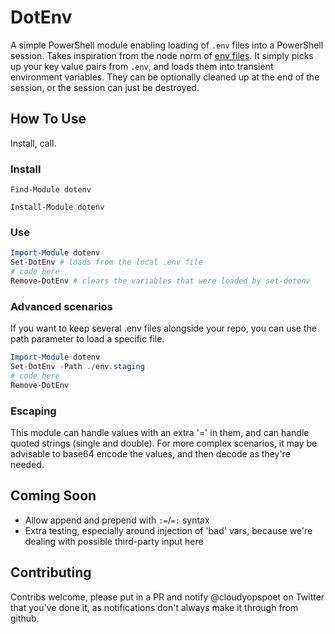 # DotEnv

A simple PowerShell module enabling loading of `.env` files into a PowerShell session. Takes inspiration from the node norm of [env files](https://www.freecodecamp.org/news/nodejs-custom-env-files-in-your-apps-fa7b3e67abe1/). It simply picks up your key value pairs from `.env`, and loads them into transient environment variables. They can be optionally cleaned up at the end of the session, or the session can just be destroyed.

## How To Use

Install, call.

### Install

`Find-Module dotenv`

`Install-Module dotenv`

### Use

```powershell
Import-Module dotenv
Set-DotEnv # loads from the local .env file
# code here
Remove-DotEnv # clears the variables that were loaded by set-dotenv
```

### Advanced scenarios

If you want to keep several .env files alongside your repo, you can use the path parameter to load a specific file.

```powershell
Import-Module dotenv
Set-DotEnv -Path ./env.staging
# code here
Remove-DotEnv
```

### Escaping

This module can handle values with an extra '=' in them, and can handle quoted strings (single and double). For more complex scenarios, it may be advisable to base64 encode the values, and then decode as they're needed.

## Coming Soon

- Allow append and prepend with `:=`/`=:` syntax
- Extra testing, especially around injection of 'bad' vars, because we're dealing with possible third-party input here

## Contributing

Contribs welcome, please put in a PR and notify @cloudyopspoet on Twitter that you've done it, as notifications don't always make it through from github.
